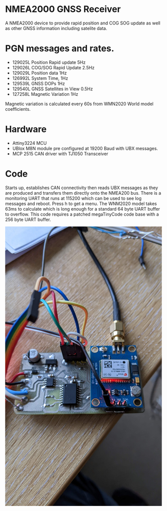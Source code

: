 # NMEA2000 GNSS Receiver

A NMEA2000 device to provide rapid position and COG SOG update as well as other GNSS information including satelite data.

# PGN messages and rates.


* 129025L Position Rapid update 5Hz
* 129026L COG/SOG Rapid Update 2.5Hz
* 129029L Position data 1Hz
* 126992L System Time, 1Hz
* 129539L GNSS DOPs 1Hz
* 129540L GNSS Satellites in View 0.5Hz
* 127258L Magnetic Variation 1Hz

Magnetic variation is calculated every 60s from WMN2020 World model coefficients.

# Hardware

* Attiny3224 MCU
* UBlox M8N module pre configured at 19200 Baud with UBX messages.
* MCP 2515 CAN driver with TJ1050 Transceiver

# Code

Starts up, establishes CAN connectivity then reads UBX messages as they are produced and transfers them directly onto the NMEA200 bus.  There is a monitoring UART that runs at 115200 which can be used to see log messages and reboot. Press h to get a menu. The WNM2020 model takes 63ms to calculate which is long enough for a standard 64 byte UART buffer to overflow. This code requires a patched megaTinyCode code base with a 256 byte UART buffer.


![](images/board.jpg)

